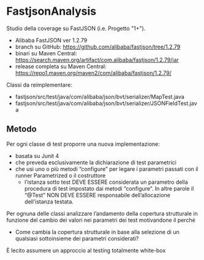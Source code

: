 # FastjsonAnalysis

Studio della coverage su FastJSON (i.e. Progetto "1+").

* Alibaba FastJSON ver 1.2.79
* branch su GitHub: https://github.com/alibaba/fastjson/tree/1.2.79
* binari su Maven Central: https://search.maven.org/artifact/com.alibaba/fastjson/1.2.79/jar
* release completa su Maven Central: https://repo1.maven.org/maven2/com/alibaba/fastjson/1.2.79/

Classi da reimplementare:

* fastjson/src/test/java/com/alibaba/json/bvt/serializer/MapTest.java
* fastjson/src/test/java/com/alibaba/json/bvt/serializer/JSONFieldTest.java

## Metodo

Per ogni classe di test proporre una nuova implementazione:
* basata su Junit 4
* che preveda esclusivamente la dichiarazione di test parametrici
* che usi uno o più metodi “configure” per legare i parametri passati con il runner Parametrized o il costruttore
  * l’istanza sotto test DEVE ESSERE considerata un parametro della procedura di test impostato dai
  metodi “configure”. In altre parole il “@Test” NON DEVE ESSERE responsabile dell’allocazione
  dell’istanza testata.

Per ognuna delle classi analizzare l’andamento della copertura strutturale in funzione del cambio dei valori nei parametri dei test motivandone il perché
* Come cambia la copertura strutturale in base alla selezione di un qualsiasi sottoinsieme dei parametri considerati?

È lecito assumere un approccio al testing totalmente white-box